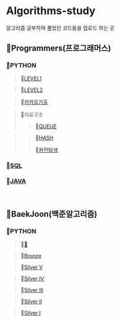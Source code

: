 # Algorithms-study
알고리즘 공부하며 풀었던 코드들을 업로드 하는 곳 


## 💛Programmers(프로그래머스)

### 💚PYTHON

> 💙[LEVEL1](https://github.com/xnsl291/Algorithms-study/tree/main/Programmers/lev1)

> 💙[LEVEL2](https://github.com/xnsl291/Algorithms-study/tree/main/Programmers/lev2)

> 💙[카카오기출](https://github.com/xnsl291/Algorithms-study/tree/main/Programmers/py/카카오기출)

> 💙자료구조
>> 💜[QUEUE](https://github.com/xnsl291/Algorithms-study/tree/main/Programmers/Queue)

>> 💜[HASH](https://github.com/xnsl291/Algorithms-study/tree/main/Programmers/Hash)

>> 💜[완전탐색](https://github.com/xnsl291/Algorithms-study/tree/main/Programmers/py/완전탐색)


### 💚[SQL](https://github.com/xnsl291/Algorithms-study/tree/main/Programmers/SQL) 

### 💚[JAVA](https://github.com/xnsl291/Algorithms-study/tree/main/Programmers/java)   

<br>

## 💛BaekJoon(백준알고리즘)
### 💚PYTHON
> 💙[🍀](https://github.com/xnsl291/Algorithms-study/tree/main/BaekJoon/py/새싹)

> 💙[Bronze](https://github.com/xnsl291/Algorithms-study/tree/main/BaekJoon/py/Bronze)

> 💙[Silver V](https://github.com/xnsl291/Algorithms-study/tree/main/BaekJoon/py/Silver5)

> 💙[Silver IV](https://github.com/xnsl291/Algorithms-study/tree/main/BaekJoon/py/Silver4)

> 💙[Silver III](https://github.com/xnsl291/Algorithms-study/tree/main/BaekJoon/py/Silver3)

> 💙[Silver II](https://github.com/xnsl291/Algorithms-study/tree/main/BaekJoon/py/Silver2)

> 💙[Silver I](https://github.com/xnsl291/Algorithms-study/tree/main/BaekJoon/py/Silver1)










